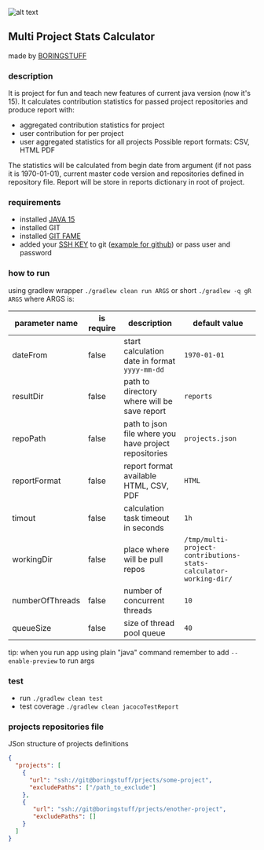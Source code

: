 ![alt text](https://boringstuff.pl/wp-content/uploads/2020/12/cropped-more-blue-logo.png "boringstuff.pl")
## Multi Project Stats Calculator
made by [BORINGSTUFF](http://boringstuff.pl)

### description
It is project for fun and teach new features of current java version (now it's 15). It calculates contribution statistics for passed project repositories and produce report with:
- aggregated contribution statistics for project
- user contribution for per project
- user aggregated statistics for all projects
Possible report formats: CSV, HTML PDF

The statistics will be calculated from begin date from argument (if not pass it is 1970-01-01), current master code version and repositories defined in repository file.
Report will be store in reports dictionary in root of project.

### requirements
- installed [JAVA 15](https://openjdk.java.net/projects/jdk/15/)
- installed GIT 
- installed [GIT FAME](https://github.com/oleander/git-fame-rb)
- added your [SSH KEY](https://www.ssh.com/ssh/keygen/) to git ([example for github](https://docs.github.com/en/free-pro-team@latest/github/authenticating-to-github/adding-a-new-ssh-key-to-your-github-account)) or pass user and password 

### how to run
using gradlew wrapper ```./gradlew clean run ARGS``` or short ```./gradlew -q gR ARGS```
where ARGS is:

parameter name | is require | description | default value   
--- | --- | --- | ---
dateFrom | false | start calculation date in format `yyyy-mm-dd` | `1970-01-01`
resultDir | false |  path to directory where will be save report | `reports`
repoPath | false | path to json file where you have project repositories | `projects.json`
reportFormat | false | report format available HTML,  CSV,  PDF | `HTML`
timout | false |  calculation task timeout in seconds | `1h`
workingDir | false |  place where will be pull repos | `/tmp/multi-project-contributions-stats-calculator-working-dir/` 
numberOfThreads | false |  number of concurrent threads | `10`
queueSize | false |  size of thread pool queue | `40`

tip: when you run app using plain "java" command remember to add `--enable-preview` to run args

### test
- run `./gradlew clean test`
- test coverage `./gradlew clean jacocoTestReport` 

### projects repositories file 
JSon structure of projects definitions
```json
{
  "projects": [
    {
      "url": "ssh://git@boringstuff/prjects/some-project",
      "excludePaths": ["/path_to_exclude"]
    }, 
    {
       "url": "ssh://git@boringstuff/prjects/enother-project",
       "excludePaths": []
    }   
  ]
}
```

